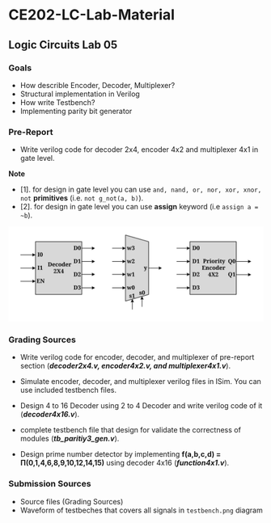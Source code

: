# CE202-LC-Lab-Material

## Logic Circuits Lab 05

### Goals

- How describle Encoder, Decoder, Multiplexer?
- Structural implementation in Verilog
- How write Testbench?
- Implementing parity bit generator 

### Pre-Report
* Write verilog code for decoder 2x4, encoder 4x2 and multiplexer 4x1 in gate level.

**Note**
* [1]. for design in gate level you can use `and, nand, or, nor, xor, xnor, not` **primitives** (i.e. `not g_not(a, b)`).
* [2]. for design in gate level you can use **assign** keyword (i.e `assign a = ~b`).


![ENCODER, DECODER, MULTIPLEXER](./raw/components.svg)

### Grading Sources

* Write verilog code for encoder, decoder, and multiplexer of pre-report section (***decoder2x4.v, encoder4x2.v, and multiplexer4x1.v***).

* Simulate encoder, decoder, and multiplexer verilog files in ISim. You can use included testbench files.

* Design 4 to 16 Decoder using 2 to 4 Decoder and write verilog code of it (***decoder4x16.v***).


* complete  testbench file that design for validate the correctness of modules (***tb_paritiy3_gen.v***).

* Design prime number detector by implementing **f(a,b,c,d) = &#928;(0,1,4,6,8,9,10,12,14,15)** using decoder 4x16 (***function4x1.v***).

### Submission Sources
* Source files (Grading Sources)
* Waveform of testbeches that covers all signals in `testbench.png` diagram